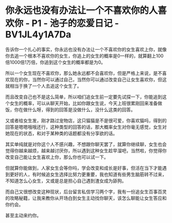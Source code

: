 # 你永远也没有办法让一个不喜欢你的人喜欢你 - P1 - 池子的恋爱日记 - BV1JL4y1A7Da

告诉你一个扎心的事实，你永远也没有办法让一个不喜欢你的女生喜欢上你，就像你去追一个根本不喜欢你的女生，你追上的女生的概率是0一样的，就算翻上100倍1000倍1万倍，你追到这个女生的概率都是为0。

所以一个女生现在不喜欢你，那么她永远都不会喜欢你，但是严格上来说，是不喜欢现在的你，当然你可以通过自己，当然你可以通过改变自己让女生喜欢你，但这就相当于换了一个人去追这个女生了。

而且改变自己也不是这么简单，所以咱们追女生前一定要先试探一下，你能追到这个女生的概率，可以从聊天开始，比如你跟女生说，今天上班很累刚回来准备做饭，你在做什么呀，得到的回答是没做什么，没什么这类的回答。

又或者给女生发，刚才路过宠物店，这只猫猫是不是很可爱，你喜欢猫吗，得到的回答是嗯嗯哦哦还行，这种类型的回答的话，那大概率女生对你毫无感觉，女生对她现在的状态，和对于某种类的话题都没有分享欲的话。

其实单纯就是对你这个人不感兴趣，不想跟你聊天罢了，就算你继续聊，女生也会觉得你越来越烦，越来越讨厌你，所以遇到这种女生趁早溜吧，当然啦，你觉得你改变自己能让女生喜欢上你，那么你也可以试一下。

但就算你能做到，人家女生会等你吗，学会改变和成长是好事，但活在当下才能遇到更好的人，有时候追女生选择比努力更重要，我也知道有些男生脑筋转不过来，不知道怎么心女生，又或是总是担心自己遇到渣女成为舔狗。

而自己又很想改变这种现状，后台留言私信学习两个字，我有一份追女生百事百灵的攻略秘籍，让我来教你从开场白到女生主动找你聊天，该怎么聊能让女生答应和你约会。

甚至主动来约你。